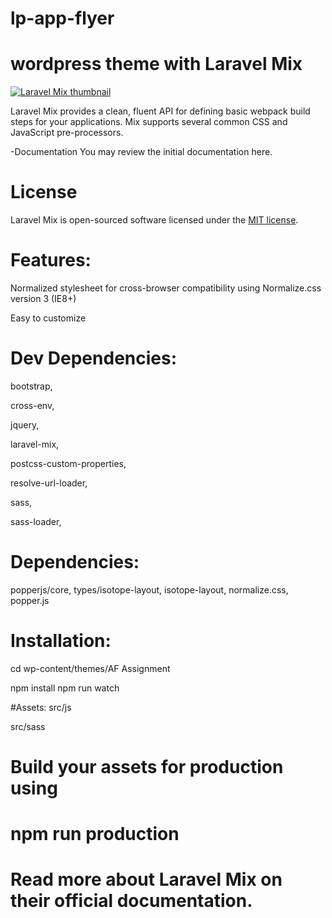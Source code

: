 # lp-app-flyer

# wordpress theme with Laravel Mix

<a target="_blank" rel="noopener noreferrer" href="https://repository-images.githubusercontent.com/76991633/43a4fe80-025e-11eb-8b88-bf742e4412a7"><img src="https://repository-images.githubusercontent.com/76991633/43a4fe80-025e-11eb-8b88-bf742e4412a7" alt="Laravel Mix thumbnail" style="max-width: 100%;"></a>

Laravel Mix provides a clean, fluent API for defining basic webpack build steps for your applications. Mix supports several common CSS and JavaScript pre-processors.

-Documentation
You may review the initial documentation here.

# License

Laravel Mix is open-sourced software licensed under the <a href="http://opensource.org/licenses/MIT" rel="nofollow">MIT license</a>.

# Features:

Normalized stylesheet for cross-browser compatibility using Normalize.css version 3 (IE8+)

Easy to customize

# Dev Dependencies:

bootstrap,

cross-env,

jquery,

laravel-mix,

postcss-custom-properties,

resolve-url-loader,

sass,

sass-loader,

# Dependencies:

popperjs/core,
types/isotope-layout,
isotope-layout,
normalize.css,
popper.js

# Installation:

cd wp-content/themes/AF Assignment

npm install
npm run watch

#Assets:
src/js

src/sass

# Build your assets for production using

# npm run production

# Read more about Laravel Mix on their official documentation.
